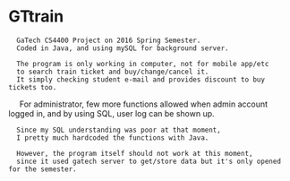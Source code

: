 # GTtrain

      GaTech CS4400 Project on 2016 Spring Semester.
      Coded in Java, and using mySQL for background server.
      
      The program is only working in computer, not for mobile app/etc
      to search train ticket and buy/change/cancel it.
      It simply checking student e-mail and provides discount to buy tickets too.
      For administrator, few more functions allowed when admin account logged in,
      and by using SQL, user log can be shown up.
      

      Since my SQL understanding was poor at that moment,
      I pretty much hardcoded the functions with Java.

      However, the program itself should not work at this moment,
      since it used gatech server to get/store data but it's only opened for the semester.
